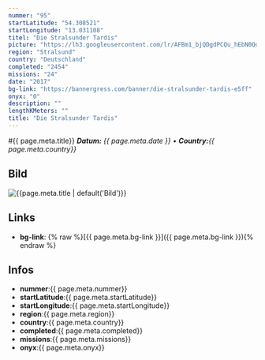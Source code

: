 ```yaml
---
nummer: "95"
startLatitude: "54.308521"
startLongitude: "13.031108"
titel: "Die Stralsunder Tardis"
picture: "https://lh3.googleusercontent.com/lr/AFBm1_bjQDgdPCQu_hEbN0Oot4aAcwU_xtIzhSxDE17ZvKSkENF4gawwQx-um82KqjpfcKxBZWmVZPtekwBwXZWDCqpXr5Iy8xgTmqUh27gfUBlFHuDfaMv4NXrReO4H5WeMOvnQGlPLIpkxpm6q_uGmMqFETrzhAIBMiWHz7vYoBcQLiReChZO3NYbd8QQ9D7iwnLGP_itN2j2sr-5rWVSFwZAOmuvIDoeA6uOcBFUvy1sobPBiH7xNPZ30BDUsTGcIIuy6fKIP5qZ25xTSEeGPp1rYdsfigR_rt9vl0VDnESfdDsNU2Osg6t3qX6SyKrZgGzJGfI7oLS6ajdugejJ5q0HrXuenifjK1rJ7o8oOcmwGqJfkmDPkSfeKH_wKF5ognPoBUs7R8i4gLrKml3oSSlm1TjLUQTcaGGMnW_a_BArncEva3QhQSBI98zXYqIdKxYT3noRBicOAxwzX6SMX8bIvr-y6gnWBX39zESPHcU_4a9y_PsK1G6zwTITONiP2fPudMnKbxl-ueU3zzOrghQ3jV-5yixf-l4TxKNyh_tYYPQG9mknn_I3UFuzEkdY6N1qAPye8VE2yKFHXbxrGVXcNJISauyMYUSx49v_xRh19H5ZcQ-Ei9EAkhAsBhCxOWWhyIIPOVy6mLlDv-lxL9qimdYhHAgdB0hT_O4KhPTnBiprixrsu-fU2quyAufus4qcQvKHeQ1NZpUeIFMD24rrsnyec3CPZHdjVC2MdIfW3qJi16o05bhoGEzPFJC4hEl9j3PhGmKsiE5sTGPXlh4a_FflYSSP7hi1jvfderd3zvWEnIume7iogZt7QA3nH_djWiCHqJQ9sn6HUfi9FZFHy6ZThjQ6YjnBV"
region: "Stralsund"
country: "Deutschland"
completed: "2454"
missions: "24"
date: "2017"
bg-link: "https://bannergress.com/banner/die-stralsunder-tardis-e5ff"
onyx: "0"
description: ""
lengthKMeters: ""
title: "Die Stralsunder Tardis"
---
```


#{{ page.meta.title}}
_**Datum:** {{ page.meta.date }} • **Country:**{{ page.meta.country}}_

## Bild
![{{page.meta.title | default('Bild')}}]({{page.meta.picture}})

## Links
- **bg-link**: {% raw %}[{{ page.meta.bg-link }}]({{ page.meta.bg-link }}){% endraw %}

## Infos
- **nummer**:{{ page.meta.nummer}}
- **startLatitude**:{{ page.meta.startLatitude}}
- **startLongitude**:{{ page.meta.startLongitude}}
- **region**:{{ page.meta.region}}
- **country**:{{ page.meta.country}}
- **completed**:{{ page.meta.completed}}
- **missions**:{{ page.meta.missions}}
- **onyx**:{{ page.meta.onyx}}

